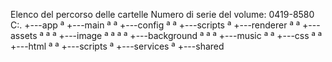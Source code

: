 Elenco del percorso delle cartelle
Numero di serie del volume: 0419-8580
C:.
+---app
ª   +---main
ª   ª   +---config
ª   ª   +---scripts
ª   +---renderer
ª   ª   +---assets
ª   ª   ª   +---image
ª   ª   ª   ª   +---background
ª   ª   ª   +---music
ª   ª   +---css
ª   ª   +---html
ª   ª   +---scripts
ª   +---services
ª   +---shared
